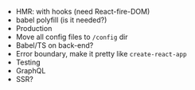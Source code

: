 * HMR: with hooks (need React-fire-DOM)
* babel polyfill (is it needed?)
* Production
* Move all config files to `/config` dir
* Babel/TS on back-end?
* Error boundary, make it pretty like `create-react-app`
* Testing
* GraphQL
* SSR?
